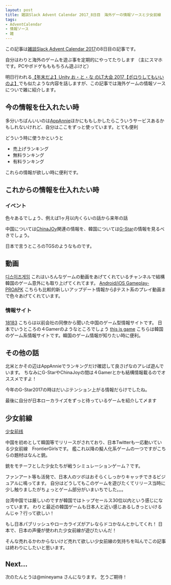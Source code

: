 ```yaml
---
layout: post
title: 雑談Slack Advent Calendar 2017_8日目　海外ゲーの情報ソースと少女前線
tags:
- AdventCalendar
- 情報ソース
- 雑
---
```



この記事は[雑談Slack Advent Calendar 2017](https://adventar.org/calendars/2674#list-2017-12-06)の8日目の記事です。

自分はわりと海外のゲームを遊ぶ事を定期的にやってたりします
（主にスマホです。PCやボドゲもももちろん遊ぶけど）

明日行われる[【年末だよ】Unity お・と・な のLT大会 2017【ポロりしてもいいのよ】](https://peatix.com/event/323261/)でも似たような内容を話しますが、この記事では海外ゲームの情報ソースについで雑に紹介します。

## 今の情報を仕入れたい時

多分いちばんいいのは[AppAnnie](https://www.appannie.com/jp/)ほかにももしかしたらこういうサービスあるかもしれないけれど、自分はここをずっと使っています。とても便利

どういう時に使うかというと
* 売上げランキング
* 無料ランキング
* 有料ランキング

これらの情報が欲しい時に便利です。

## これからの情報を仕入れたい時

### イベント

色々あるでしょう、例えば1ヶ月以内くらいの話から来年の話

中国については[ChinaJOy](http://2017-en.chinajoy.net/)関連の情報を、韓国については[G-Star](http://www.gstar.or.kr/eng/)の情報を見るべきでしょう。

日本で言うところのTGSのようなものです。

## 動画

[디스이즈게임](https://www.youtube.com/user/thisisgame2010/videos)
これはいろんなゲームの動画をあげてくれているチャンネルで結構韓国のゲーム意外にも取り上げてくれてます。
[Android/iOS Gameplay-PROAPK](https://www.youtube.com/user/proapk)
こちらも比較的新しいアップデート情報からβテスト系のプレイ動画まで色々あげてくれています。

### 情報サイト

[18183](http://www.18183.com/)
こちらは以前会社の同僚から聞いた中国のゲーム型情報サイトです。
日本でいうところの４Gamerのようなところでしょう
[this is game](http://www.thisisgame.com/)
こちらは韓国のゲーム系情報サイトです。韓国のゲーム情報が知りたい時に便利。


## その他の話

北米とかその辺はAppAnnieでランキングだけ確認して良さげなのアレば遊んでいます。
ちなみにG-StarやChinaJoyの間は４Gamerとかも結構情報載るのでオススメですよ！

今年のG-Star2017の時はだいぶテンション上がる情報だらけでしたね。

最後に自分が日本ローカライズをずっと待っているゲームを紹介して〆ます

## 少女前線

[少女前线](http://gf.ppgame.com/web/pc/index.html)

中国を初めとして韓国等でリリースがされており、日本Twitterも一応動いている少女前線　FrontierGirlsです。
艦これ以降の擬人化系ゲームの一つですがこちらの題材はなんと銃。

銃をモチーフとした少女たちが戦うシミュレーションゲーム？です。

ファンアート等も活発で、日本人のツボはおそらくしっかりキャッチできるビジュアルに鳴ってます。
自分はどうしてもこのゲームを遊びたくてリリース当時に少し触りましたがちょっとゲーム部分がいまいちでした。。。

台湾中国では厳しいのですが韓国ではトップセールス30位以内という感じになっています。
わりと最近の韓国ゲームも日本人と近い感じあるしきっといけるんじゃ？行って欲しい！

もし日本パブリッシュやローカライズがアレならドコかなんとかしてくれ！
日本で、日本の声優が使われた少女前線が遊びたいんだ！

そんな売れるかわからないけど売れて欲しい少女前線の気持ちを叫んでこの記事は終わりにしたいと思います。

## Next...

次のたんとうは@mineyama さんになります。
乞うご期待！





